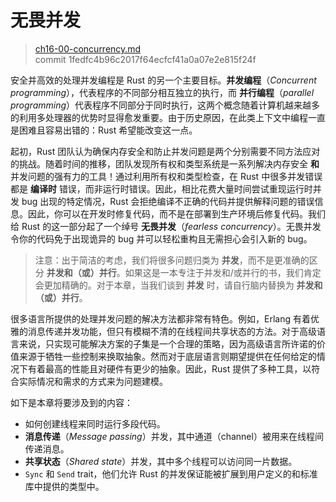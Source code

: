 # 无畏并发

> [ch16-00-concurrency.md](https://github.com/rust-lang/book/blob/master/src/ch16-00-concurrency.md)
> <br>
> commit 1fedfc4b96c2017f64ecfcf41a0a07e2e815f24f

安全并高效的处理并发编程是 Rust 的另一个主要目标。**并发编程**（*Concurrent programming*），代表程序的不同部分相互独立的执行，而 **并行编程**（*parallel programming*）代表程序不同部分于同时执行，这两个概念随着计算机越来越多的利用多处理器的优势时显得愈发重要。由于历史原因，在此类上下文中编程一直是困难且容易出错的：Rust 希望能改变这一点。

起初，Rust 团队认为确保内存安全和防止并发问题是两个分别需要不同方法应对的挑战。随着时间的推移，团队发现所有权和类型系统是一系列解决内存安全 **和** 并发问题的强有力的工具！通过利用所有权和类型检查，在 Rust 中很多并发错误都是 **编译时** 错误，而非运行时错误。因此，相比花费大量时间尝试重现运行时并发 bug 出现的特定情况，Rust 会拒绝编译不正确的代码并提供解释问题的错误信息。因此，你可以在开发时修复代码，而不是在部署到生产环境后修复代码。我们给 Rust 的这一部分起了一个绰号 **无畏并发**（*fearless concurrency*）。无畏并发令你的代码免于出现诡异的 bug 并可以轻松重构且无需担心会引入新的 bug。

> 注意：出于简洁的考虑，我们将很多问题归类为 **并发**，而不是更准确的区分 **并发和（或）并行**。如果这是一本专注于并发和/或并行的书，我们肯定会更加精确的。对于本章，当我们谈到 **并发** 时，请自行脑内替换为 **并发和（或）并行**。

很多语言所提供的处理并发问题的解决方法都非常有特色。例如，Erlang 有着优雅的消息传递并发功能，但只有模糊不清的在线程间共享状态的方法。对于高级语言来说，只实现可能解决方案的子集是一个合理的策略，因为高级语言所许诺的价值来源于牺牲一些控制来换取抽象。然而对于底层语言则期望提供在任何给定的情况下有着最高的性能且对硬件有更少的抽象。因此，Rust 提供了多种工具，以符合实际情况和需求的方式来为问题建模。

如下是本章将要涉及到的内容：

* 如何创建线程来同时运行多段代码。
* **消息传递**（*Message passing*）并发，其中通道（channel）被用来在线程间传递消息。
* **共享状态**（*Shared state*）并发，其中多个线程可以访问同一片数据。
* `Sync` 和 `Send` trait，他们允许 Rust 的并发保证能被扩展到用户定义的和标准库中提供的类型中。
